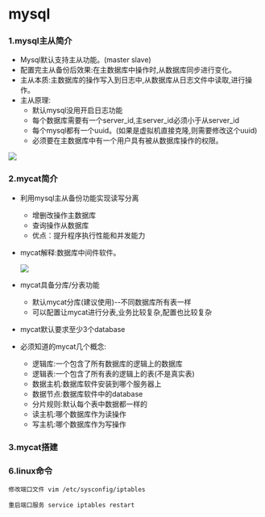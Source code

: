 # 					      mysql

### 1.mysql主从简介

- Mysql默认支持主从功能。(master slave)
- 配置完主从备份后效果:在主数据库中操作时,从数据库同步进行变化。
- 主从本质:主数据库的操作写入到日志中,从数据库从日志文件中读取,进行操作。
- 主从原理:
  - 默认mysql没用开启日志功能
  - 每个数据库需要有一个server_id,主server_id必须小于从server_id
  - 每个mysql都有一个uuid。(如果是虚拟机直接克隆,则需要修改这个uuid)
  - 必须要在主数据库中有一个用户具有被从数据库操作的权限。

![](C:\Users\da\AppData\Roaming\Typora\typora-user-images\mysql主从.png)

### 2.mycat简介

- 利用mysql主从备份功能实现读写分离
  - 增删改操作主数据库
  - 查询操作从数据库
  - 优点：提升程序执行性能和并发能力

- mycat解释:数据库中间件软件。

  ![](C:\Users\da\AppData\Roaming\Typora\typora-user-images\mycat作用.png)

- mycat具备分库/分表功能
  - 默认mycat分库(建议使用)--不同数据库所有表一样
  - 可以配置让mycat进行分表,业务比较复杂,配置也比较复杂

- mycat默认要求至少3个database
- 必须知道的mycat几个概念:
  - 逻辑库:一个包含了所有数据库的逻辑上的数据库
  - 逻辑表:一个包含了所有表的逻辑上的表(不是真实表)
  - 数据主机:数据库软件安装到哪个服务器上
  - 数据节点:数据库软件中的database
  - 分片规则:默认每个表中数据都一样的
  - 读主机:哪个数据库作为读操作
  - 写主机:哪个数据库作为写操作

### 3.mycat搭建

### 6.linux命令

```text
修改端口文件 vim /etc/sysconfig/iptables

重启端口服务 service iptables restart
```

